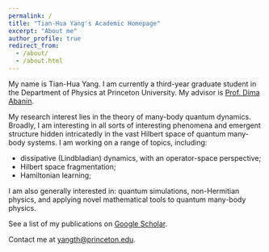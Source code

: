 ```yaml
---
permalink: /
title: "Tian-Hua Yang's Academic Homepage"
excerpt: "About me"
author_profile: true
redirect_from: 
  - /about/
  - /about.html
---
```


My name is Tian-Hua Yang. I am currently a third-year graduate student in the Department of Physics at Princeton University. My advisor is <a href="https://phy.princeton.edu/people/dmitry-abanin">Prof. Dima Abanin</a>.

My research interest lies in the theory of many-body quantum dynamics. Broadly, I am interesting in all sorts of interesting phenomena and emergent structure hidden intricatedly in the vast Hilbert space of quantum many-body systems. I am working on a range of topics, including:
<ul>
<li>dissipative (Lindbladian) dynamics, with an operator-space perspective;</li>
<li>Hilbert space fragmentation;</li>
<li>Hamiltonian learning;</li>
</ul>

I am also generally interested in: quantum simulations, non-Hermitian physics, and applying novel mathematical tools to quantum many-body physics.

See a list of my publications on <a href="https://scholar.google.com/citations?user=MXF9R18AAAAJ&hl=en">Google Scholar</a>.

Contact me at <a href="mailto:yangth@princeton.edu">yangth@princeton.edu</a>.